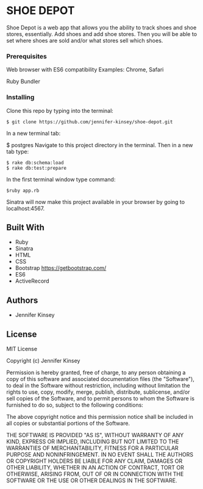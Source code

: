 # SHOE DEPOT

Shoe Depot is a web app that allows you the ability to track shoes and shoe stores, essentially. Add shoes and add shoe stores. Then you will be able to set where shoes are sold and/or what stores sell which shoes.

### Prerequisites

Web browser with ES6 compatibility
Examples: Chrome, Safari

Ruby
Bundler

### Installing

Clone this repo by typing into the terminal:
```
$ git clone https://github.com/jennifer-kinsey/shoe-depot.git
```
In a new terminal tab:

$ postgres
Navigate to this project directory in the terminal. Then in a new tab type:
```
$ rake db:schema:load
$ rake db:test:prepare
```

In the first terminal window type command:
```
$ruby app.rb
```
Sinatra will now make this project available in your browser by going to localhost:4567.

## Built With

* Ruby
* Sinatra
* HTML
* CSS
* Bootstrap https://getbootstrap.com/
* ES6
* ActiveRecord

## Authors

* Jennifer Kinsey

## License

MIT License

Copyright (c) Jennifer Kinsey

Permission is hereby granted, free of charge, to any person obtaining a copy
of this software and associated documentation files (the "Software"), to deal
in the Software without restriction, including without limitation the rights
to use, copy, modify, merge, publish, distribute, sublicense, and/or sell
copies of the Software, and to permit persons to whom the Software is
furnished to do so, subject to the following conditions:

The above copyright notice and this permission notice shall be included in all
copies or substantial portions of the Software.

THE SOFTWARE IS PROVIDED "AS IS", WITHOUT WARRANTY OF ANY KIND, EXPRESS OR
IMPLIED, INCLUDING BUT NOT LIMITED TO THE WARRANTIES OF MERCHANTABILITY,
FITNESS FOR A PARTICULAR PURPOSE AND NONINFRINGEMENT. IN NO EVENT SHALL THE
AUTHORS OR COPYRIGHT HOLDERS BE LIABLE FOR ANY CLAIM, DAMAGES OR OTHER
LIABILITY, WHETHER IN AN ACTION OF CONTRACT, TORT OR OTHERWISE, ARISING FROM,
OUT OF OR IN CONNECTION WITH THE SOFTWARE OR THE USE OR OTHER DEALINGS IN THE
SOFTWARE.
